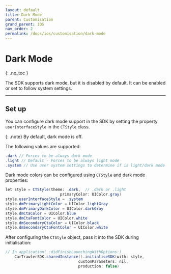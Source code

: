 ```yaml
---
layout: default
title: Dark Mode
parent: Customisation
grand_parent: iOS
nav_order: 2
permalink: /docs/ios/customisation/dark-mode
---
```


# Dark Mode

{: .no_toc }

The SDK supports dark mode, but it is disabled by default. It can be enabled or set to follow system settings. 

---

## Set up

You can configure dark mode support in the SDK by setting the property `userInterfaceStyle` in the `CTStyle` class. 

{: .note}
By default, dark mode is off.

The following values are supported:

```java
.dark // Forces to be always dark mode
.light // Default - Forces to be always light mode
.system // Use user system settings to determine if is light/dark mode
```

Dark mode colors can be configured using `CTStyle` and dark mode properties:

```java
let style = CTStyle(theme: .dark,  // .dark or .light
                        primaryColor: UIColor.gray)
style.userInterfaceStyle = .system
style.dmPrimaryLightColor = UIColor.lightGray
style.dmPrimaryDarkColor = UIColor.darkGray
style.dmCtaColor = UIColor.blue
style.dmCtaFontColor = UIColor.white
style.dmSecondaryCtaColor = UIColor.black
style.dmSecondaryCtaFontColor = UIColor.white
```

After configuring the `CTStyle` object, pass it into the SDK during initialisation:

```java
// In application(_:didFinishLaunchingWithOptions:)
    CarTrawlerSDK.sharedInstance().initialiseSDK(with: style,
                                customParameters: nil,
                                production: false)
```
